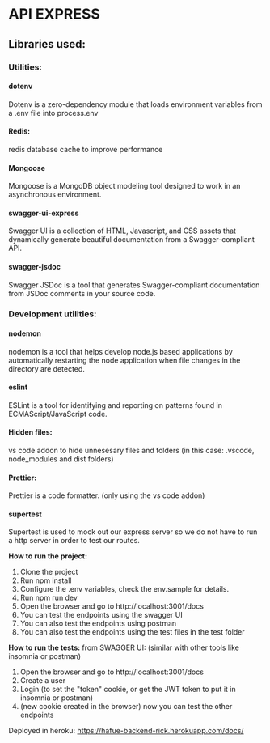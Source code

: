 # API EXPRESS

## Libraries used:

### Utilities:

#### dotenv

Dotenv is a zero-dependency module that loads environment variables from a .env file into process.env

#### Redis:

redis database cache to improve performance

#### Mongoose

Mongoose is a MongoDB object modeling tool designed to work in an asynchronous environment.

#### swagger-ui-express

Swagger UI is a collection of HTML, Javascript, and CSS assets that dynamically generate beautiful documentation from a Swagger-compliant API.

#### swagger-jsdoc

Swagger JSDoc is a tool that generates Swagger-compliant documentation from JSDoc comments in your source code.

### Development utilities:

#### nodemon

nodemon is a tool that helps develop node.js based applications by automatically restarting the node application when file changes in the directory are detected.

#### eslint

ESLint is a tool for identifying and reporting on patterns found in ECMAScript/JavaScript code.

#### Hidden files:

vs code addon to hide unnesesary files and folders (in this case: .vscode, node_modules and dist folders)

#### Prettier:

Prettier is a code formatter. (only using the vs code addon)

#### supertest

Supertest is used to mock out our express server so we do not have to run a http server in order to test our routes.

**How to run the project:**

1. Clone the project
2. Run npm install
3. Configure the .env variables, check the env.sample for details.
4. Run npm run dev
5. Open the browser and go to http://localhost:3001/docs
6. You can test the endpoints using the swagger UI
7. You can also test the endpoints using postman
8. You can also test the endpoints using the test files in the test folder

**How to run the tests:**
from SWAGGER UI: (similar with other tools like insomnia or postman)

1. Open the browser and go to http://localhost:3001/docs
2. Create a user
3. Login (to set the "token" cookie, or get the JWT token to put it in insomnia or postman)
4. (new cookie created in the browser) now you can test the other endpoints

Deployed in heroku:
https://hafue-backend-rick.herokuapp.com/docs/
